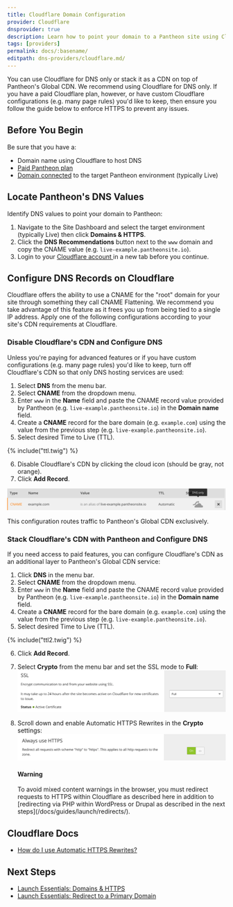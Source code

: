 ```yaml
---
title: Cloudflare Domain Configuration
provider: Cloudflare
dnsprovider: true
description: Learn how to point your domain to a Pantheon site using Cloudflare
tags: [providers]
permalink: docs/:basename/
editpath: dns-providers/cloudflare.md/
---
```

You can use Cloudflare for DNS only or stack it as a CDN on top of Pantheon's Global CDN. We recommend using Cloudflare for DNS only. If you have a paid Cloudflare plan, however, or have custom Cloudflare configurations (e.g. many page rules) you'd like to keep, then ensure you follow the guide below to enforce HTTPS to prevent any issues.

## Before You Begin
Be sure that you have a:

- Domain name using Cloudflare to host DNS
- [Paid Pantheon plan](/docs/guides/launch/plans/)
- [Domain connected](/docs/guides/launch/domains/) to the target Pantheon environment (typically Live)

## Locate Pantheon's DNS Values
Identify DNS values to point your domain to Pantheon:

1. Navigate to the Site Dashboard and select the target environment (typically <span class="glyphicons glyphicons-cardio"></span> Live) then click **<span class="glyphicons glyphicons-home"></span> Domains & HTTPS**.
2. Click the **DNS Recommendations** button next to the `www` domain and copy the CNAME value (e.g. `live-example.pantheonsite.io`).
3. Login to your <a href="https://www.cloudflare.com/a/login" target="blank">Cloudflare account <span class="glyphicons glyphicons-new-window-alt"></span></a> in a new tab before you continue.

## Configure DNS Records on Cloudflare
Cloudflare offers the ability to use a CNAME for the "root" domain for your site through something they call CNAME Flattening. We recommend you take advantage of this feature as it frees you up from being tied to a single IP address. Apply one of the following configurations according to your site's CDN requirements at Cloudflare.

### Disable Cloudflare's CDN and Configure DNS
Unless you're paying for advanced features or if you have custom configurations (e.g. many page rules) you'd like to keep, turn off Cloudflare's CDN so that only DNS hosting services are used:

1. Select **DNS** from the menu bar.
2. Select **CNAME** from the dropdown menu.
3. Enter `www` in the **Name** field and paste the CNAME record value provided by Pantheon (e.g. `live-example.pantheonsite.io`) in the **Domain name** field.
4. Create a **CNAME** record for the bare domain (e.g. `example.com`) using the value from the previous step (e.g. `live-example.pantheonsite.io`).
5. Select desired Time to Live (TTL).

  {% include("ttl.twig") %}

6. Disable Cloudflare's CDN by clicking the cloud icon (should be gray, not orange).
7. Click **Add Record**.

  ![Example DNS only](/source/docs/assets/images/cloudflare-dns-only.png)

This configuration routes traffic to Pantheon's Global CDN exclusively.

### Stack Cloudflare's CDN with Pantheon and Configure DNS
If you need access to paid features, you can configure Cloudflare's CDN as an additional layer to Pantheon's Global CDN service:

1. Click **DNS** in the menu bar.
2. Select **CNAME** from the dropdown menu.
3. Enter `www` in the **Name** field and paste the CNAME record value provided by Pantheon (e.g. `live-example.pantheonsite.io`) in the **Domain name** field.
4. Create a **CNAME** record for the bare domain (e.g. `example.com`) using the value from the previous step (e.g. `live-example.pantheonsite.io`).
5. Select desired Time to Live (TTL).

  {% include("ttl2.twig") %}

6. Click **Add Record**.
7. Select **Crypto** from the menu bar and set the SSL mode to **Full**:
  ![Enable SSL](/source/docs/assets/images/cloudflare-ssl.png)
8. Scroll down and enable Automatic HTTPS Rewrites in the **Crypto** settings:
  ![Cloudflare Always HTTPS](/source/docs/assets/images/cloudflare-always-https.png)

    <div class="alert alert-danger">
    <h4 class="info">Warning</h4>
    <p markdown="1">To avoid mixed content warnings in the browser, you must redirect requests to HTTPS within Cloudflare as described here in addition to [redirecting via PHP within WordPress or Drupal as described in the next steps](/docs/guides/launch/redirects/).</p>
    </div>

## Cloudflare Docs

* <a href="https://support.cloudflare.com/hc/en-us/articles/227227647-How-do-I-use-Automatic-HTTPS-Rewrites-" target="blank">How do I use Automatic HTTPS Rewrites?<span class="glyphicons glyphicons-new-window-alt"></span></a>


## Next Steps

* [Launch Essentials: Domains & HTTPS](/docs/guides/launch/domains/)
* [Launch Essentials: Redirect to a Primary Domain](/docs/guides/launch/redirects/)
